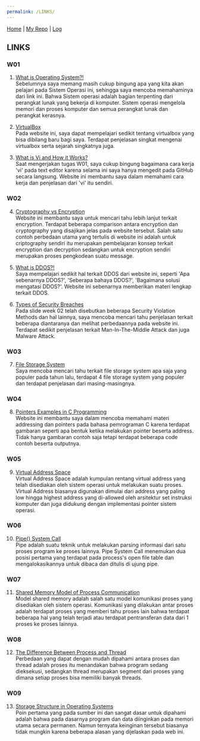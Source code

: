 ```yaml
---
permalink: /LINKS/
---
```

[Home](https://najmialy.github.io/os212/) | [My Repo](https://github.com/najmialy/os212) | [Log](https://najmialy.github.io/os212/TXT/mylog.txt)

## LINKS

### W01

1. [What is Operating System?!](https://edu.gcfglobal.org/en/computerbasics/understanding-operating-systems/1/)<br>
Sebelumnya saya memang masih cukup bingung apa yang kita akan pelajari pada Sistem Operasi ini, sehingga saya mencoba memahaminya dari link ini. Bahwa Sistem operasi adalah bagian terpenting dari perangkat lunak yang bekerja di komputer. Sistem operasi mengelola memori dan proses komputer dan semua perangkat lunak dan perangkat kerasnya.

2. [VirtualBox](computerhope.com/jargon/v/virtualbox.htm)<br>
Pada website ini, saya dapat mempelajari sedikit tentang virtualbox yang bisa dibilang baru bagi saya. Terdapat penjelasan singkat mengenai virtualbox serta sejarah singkatnya juga.

3. [What is Vi and How it Works?](https://www.howtogeek.com/102468/a-beginners-guide-to-editing-text-files-with-vi/)<br>
Saat mengerjakan tugas W01, saya cukup bingung bagaimana cara kerja 'vi' pada text editor karena selama ini saya hanya mengedit pada GitHub secara langsung. Website ini membantu saya dalam memahami cara kerja dan penjelasan dari 'vi' itu sendiri.

### W02

4. [Cryptography vs Encryption](https://www.educba.com/cryptography-vs-encryption/)<br>
Website ini membantu saya untuk mencari tahu lebih lanjut terkait encryption. Terdapat beberapa comparison antara encryption dan cryptography yang disajikan jelas pada website tersebut. Salah satu contoh perbedaan utama yang tertulis di website ini adalah untuk criptography sendiri itu merupakan pembelajaran konsep terkait encryption dan decryption sedangkan untuk encryption sendiri merupakan proses pengkodean suatu message.

5. [What is DDOS?!](https://www.netscout.com/what-is-ddos)<br>
Saya mempelajari sedikit hal terkait DDOS dari website ini, seperti 'Apa sebenarnya DDOS?', 'Seberapa bahaya DDOS?', 'Bagaimana solusi mengatasi DDOS?'. Website ini sebenarnya memberikan materi lengkap terkait DDOS.

6. [Types of Security Breaches](https://www.n-able.com/blog/types-of-security-breaches-and-how-to-prevent-them)<br>
Pada slide week 02 telah disebutkan beberapa Security Violation Methods dan hal lainnya, saya mencoba mencari tahu penjelasan terkait beberapa diantaranya dan melihat perbedaannya pada website ini. Terdapat sedikit penjelasan terkait Man-In-The-Middle Attack dan juga Malware Attack.

### W03

7. [File Storage System](https://www.geeksforgeeks.org/understanding-file-system/)<br>
Saya mencoba mencari tahu terkait file storage system apa saja yang populer pada tahun lalu, terdapat 4 file storage system yang populer dan terdapat penjelasan dari masing-masingnya.

### W04

8. [Pointers Examples in C Programming](https://beginnersbook.com/2014/01/c-pointers/)<br>
Website ini membantu saya dalam mencoba memahami materi addressing dan pointers pada bahasa pemrograman C karena terdapat gambaran seperti apa bentuk ketika melakukan pointer beserta address. Tidak hanya gambaran contoh saja tetapi terdapat beberapa code contoh beserta outputnya.

### W05

9. [Virtual Address Space](https://en.wikipedia.org/wiki/Virtual_address_space)<br>
Virtual Address Space adalah kumpulan rentang virtual address yang telah disediakan oleh sistem operasi untuk melakukan suatu proses. Virtual Address biasanya digunakan dimulai dari address yang paling low hingga highest address yang di-allowed oleh arsitektur set instruksi komputer dan juga didukung dengan implementasi pointer sistem operasi.

### W06

10. [Pipe() System Call](https://www.geeksforgeeks.org/pipe-system-call/)<br>
Pipe adalah suatu teknik untuk melakukan parsing informasi dari satu proses program ke proses lainnya. Pipe System Call menemukan dua posisi pertama yang terdapat pada process's open file table dan mengalokasikannya untuk dibaca dan ditulis di ujung pipe.

### W07

11. [Shared Memory Model of Process Communication](https://www.tutorialspoint.com/shared-memory-model-of-process-communication)<br>
Model shared memory adalah salah satu model komunikasi proses yang disediakan oleh sistem operasi. Komunikasi yang dilakukan antar proses adalah terdapat proses yang memberi tahu proses lain bahwa terdapat beberapa hal yang telah terjadi atau terdapat pentransferan data dari 1 proses ke proses lainnya.

### W08

12. [The Difference Between Process and Thread](https://www.geeksforgeeks.org/difference-between-process-and-thread/)<br>
Perbedaan yang dapat dengan mudah dipahami antara proses dan thread adalah proses itu menandakan bahwa program sedang dieksekusi, sedangkan thread merupakan segment dari proses yang dimana setiap proses bisa memiliki banyak threads.

### W09

13. [Storage Structure in Operating Systems](https://www.geeksforgeeks.org/storage-structure-in-operating-systems/)<br>
Poin pertama yang pada sumber ini dan sangat dasar untuk dipahami adalah bahwa pada dasarnya program dan data diinginkan pada memori utama secara permanen. Namun ternyata keinginan tersebut biasanya tidak mungkin karena beberapa alasan yang dijelaskan pada web ini.
